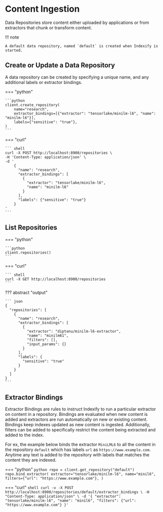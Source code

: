 # Content Ingestion 

Data Repositories store content either uploaded by applications or from extractors that chunk or transform content.

!!! note

    A default data repository, named `default` is created when Indexify is started.

## Create or Update a Data Repository
A data repository can be created by specifying a unique name, and any additional labels or extractor bindings.

=== "python"

    ```python
    client.create_repository(
        name="research",
        extractor_bindings=[{"extractor": "tensorlake/minilm-l6", "name": "minilm-l6"}],
        labels={"sensitive": "true"},
    )
    ```

=== "curl"

    ``` shell
    curl -X POST http://localhost:8900/repositories \
    -H 'Content-Type: application/json' \
    -d '
        {
          "name": "research",
          "extractor_bindings": [
            {
              "extractor": "tensorlake/minilm-l6",
              "name": "minilm-l6"
            }
          ],
          "labels": {"sensitive": "true"}
        }
    '
    ```

## List Repositories
=== "python"

    ```python
    client.repositories()
    ```

=== "curl"

    ``` shell
    curl -X GET http://localhost:8900/repositories
    ```
??? abstract "output"

    ``` json
    {
      "repositories": [
        {
          "name": "research",
          "extractor_bindings": [
            {
              "extractor": "diptanu/minilm-l6-extractor",
              "name": "minilm61",
              "filters": [],
              "input_params": {}
            }
          ],
          "labels": {
            "sensitive": "true"
          }
        }
      ]
    }
    ```

## Extractor Bindings 
Extractor Bindings are rules to instruct Indexify to run a particular extractor on content in a repository. Bindings are evaluated when new content is added and extractors are run automatically on new or existing content. Bindings keep indexes updated as new content is ingested.
Additionally, filters can be added to specifically restrict the content being extracted and added to the index.

For ex, the example below binds the extractor `MiniLML6` to all the content in the repository `default` which has labels `url` as `https://www.example.com`. Anytime any text is added to the repository with labels that matches the content they are indexed.

=== "python"
    ```python
    repo = client.get_repository("default")
    repo.bind_extractor(
        extractor="tensorlake/minilm-l6",
        name="minil6",
        filters={"url": "https://www.example.com"},
    )
    ```

=== "curl"
    ```shell
    curl -v -X POST http://localhost:8900/repositories/default/extractor_bindings \
    -H "Content-Type: application/json" \
    -d '{
            "extractor": "tensorlake/minilm-l6",
            "name": "minil6",
            "filters": {"url": "https://www.example.com"}
        }'
    ```